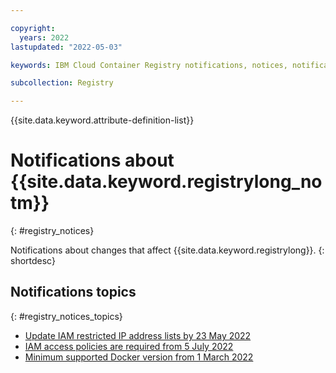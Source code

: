 ```yaml
---

copyright:
  years: 2022
lastupdated: "2022-05-03"

keywords: IBM Cloud Container Registry notifications, notices, notifications

subcollection: Registry

---
```


{{site.data.keyword.attribute-definition-list}}

# Notifications about {{site.data.keyword.registrylong_notm}}
{: #registry_notices}

Notifications about changes that affect {{site.data.keyword.registrylong}}.
{: shortdesc}

## Notifications topics
{: #registry_notices_topics}

- [Update IAM restricted IP address lists by 23 May 2022](/docs/Registry?topic=Registry-registry_notices_iam_private_network)
- [IAM access policies are required from 5 July 2022](/docs/Registry?topic=Registry-registry_notices_iam_policy)
- [Minimum supported Docker version from 1 March 2022](https://cloud.ibm.com/docs/Registry?topic=Registry-registry_notices_docker)


